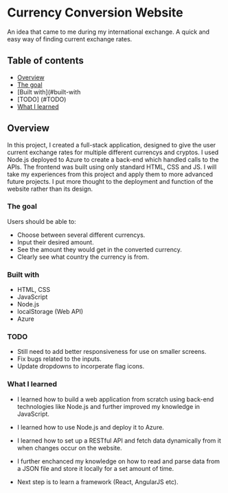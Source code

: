 # Currency Conversion Website

An idea that came to me during my international exchange. A quick and easy way of finding current exchange rates. 

## Table of contents

  - [Overview](#overview)
  - [The goal](#the-goal)
  - [Built with](#built-with
  - [TODO] (#TODO)
  - [What I learned](#what-i-learned)

## Overview

In this project, I created a full-stack application, designed to give the user current exchange rates for multiple different currencys and cryptos. I used Node.js deployed to Azure to create a back-end which handled calls to the APIs. The frontend was built using only standard HTML, CSS and JS. I will take my experiences from this project and apply them to more advanced future projects. I put more thought to the deployment and function of the website rather than its design. 
                                                                                     
### The goal

Users should be able to:

- Choose between several different currencys.
- Input their desired amount.
- See the amount they would get in the converted currency.
- Clearly see what country the currency is from.


### Built with

- HTML, CSS
- JavaScript
- Node.js
- localStorage (Web API)
- Azure

### TODO

- Still need to add better responsiveness for use on smaller screens.
- Fix bugs related to the inputs.
- Update dropdowns to incorperate flag icons. 

### What I learned

- I learned how to build a web application from scratch using back-end technologies like Node.js and further improved my knowledge in JavaScript. 

- I learned how to use Node.js and deploy it to Azure.

- I learned how to set up a RESTful API and fetch data dynamically from it when changes occur on the website.

- I further enchanced my knowledge on how to read and parse data from a JSON file and store it locally for a set amount of time.

- Next step is to learn a framework (React, AngularJS etc).
